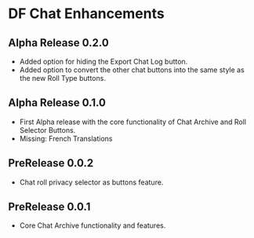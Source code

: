 # DF Chat Enhancements

## Alpha Release 0.2.0
- Added option for hiding the Export Chat Log button.
- Added option to convert the other chat buttons into the same style as the new Roll Type buttons.

## Alpha Release 0.1.0
- First Alpha release with the core functionality of Chat Archive and Roll Selector Buttons.
- Missing: French Translations

## PreRelease 0.0.2
- Chat roll privacy selector as buttons feature.

## PreRelease 0.0.1
- Core Chat Archive functionality and features.